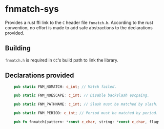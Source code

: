 # fnmatch-sys

Provides a rust ffi link to the `C` header file `fnmatch.h`. According to the
rust convention, no effort is made to add safe abstractions to the declarations
provided.

## Building

`fnmatch.h` is required in `CC`'s build path to link the library.

## Declarations provided

```rust
    pub static FNM_NOMATCH: c_int; // Match failed.

    pub static FNM_NOESCAPE: c_int; // Disable backslash escpaing.

    pub static FNM_PATHNAME: c_int; // Slash must be matched by slash.

    pub static FNM_PERIOD: c_int; // Period must be matched by period.

    pub fn fnmatch(pattern: *const c_char, string: *const c_char, flags: c_int) -> c_int;
```
